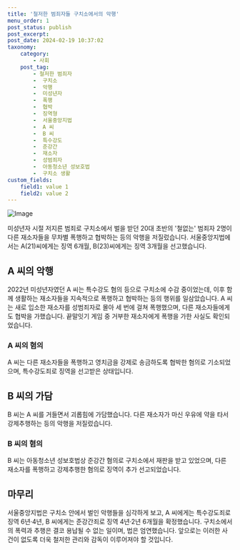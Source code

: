 ```yaml
---
title: '철저한 범죄자들 구치소에서의 악행'
menu_order: 1
post_status: publish
post_excerpt: 
post_date: 2024-02-19 10:37:02
taxonomy:
    category:
        - 사회
    post_tag:
        - 철저한 범죄자
        -  구치소
        -  악행
        -  미성년자
        -  폭행
        -  협박
        -  징역형
        -  서울중앙지법
        -  A 씨
        -  B 씨
        -  특수강도
        -  준강간
        -  재소자
        -  성범죄자
        -  아동청소년 성보호법
        -  구치소 생활
custom_fields:
    field1: value 1
    field2: value 2
---
```


![Image](https://imgnews.pstatic.net/image/055/2024/02/12/0001130109_001_20240212104801141.jpg?type=w647)

미성년자 시절 저지른 범죄로 구치소에서 벌을 받던 20대 초반의 '철없는' 범죄자 2명이 다른 재소자들을 무차별 폭행하고 협박하는 등의 악행을 저질렀습니다. 서울중앙지법에서는 A(21)씨에게는 징역 6개월, B(23)씨에게는 징역 3개월을 선고했습니다.
## A 씨의 악행
2022년 미성년자였던 A 씨는 특수강도 혐의 등으로 구치소에 수감 중이었는데, 이후 함께 생활하는 재소자들을 지속적으로 폭행하고 협박하는 등의 행위를 일삼았습니다. A 씨는 새로 입소한 재소자를 성범죄자로 몰아 세 번에 걸쳐 폭행했으며, 다른 재소자들에게도 협박을 가했습니다. 끝말잇기 게임 중 거부한 재소자에게 폭행을 가한 사실도 확인되었습니다.
### A 씨의 혐의
A 씨는 다른 재소자들을 폭행하고 영치금을 강제로 송금하도록 협박한 혐의로 기소되었으며, 특수강도죄로 징역을 선고받은 상태입니다.
## B 씨의 가담
B 씨는 A 씨를 거들면서 괴롭힘에 가담했습니다. 다른 재소자가 마신 우유에 약을 타서 강제추행하는 등의 악행을 저질렀습니다.
### B 씨의 혐의
B 씨는 아동청소년 성보호법상 준강간 혐의로 구치소에서 재판을 받고 있었으며, 다른 재소자를 폭행하고 강제추행한 혐의로 징역이 추가 선고되었습니다.
## 마무리
서울중앙지법은 구치소 안에서 벌인 악행들을 심각하게 보고, A 씨에게는 특수강도죄로 징역 6년·4년, B 씨에게는 준강간죄로 징역 4년·2년 6개월을 확정했습니다. 구치소에서의 폭력과 추행은 결코 용납될 수 없는 일이며, 법은 엄연했습니다. 앞으로는 이러한 사건이 없도록 더욱 철저한 관리와 감독이 이루어져야 할 것입니다.

